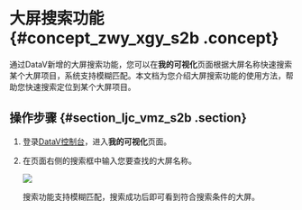 # 大屏搜索功能 {#concept_zwy_xgy_s2b .concept}

通过DataV新增的大屏搜索功能，您可以在**我的可视化**页面根据大屏名称快速搜索某个大屏项目，系统支持模糊匹配。本文档为您介绍大屏搜索功能的使用方法，帮助您快速搜索定位到某个大屏项目。

## 操作步骤 {#section_ljc_vmz_s2b .section}

1.  登录[DataV控制台](https://datav.alibabacloud.com/)，进入**我的可视化**页面。
2.  在页面右侧的搜索框中输入您要查找的大屏名称。

    ![](http://static-aliyun-doc.oss-cn-hangzhou.aliyuncs.com/assets/img/17347/15595542779203_zh-CN.png)

    搜索功能支持模糊匹配，搜索成功后即可看到符合搜索条件的大屏。


